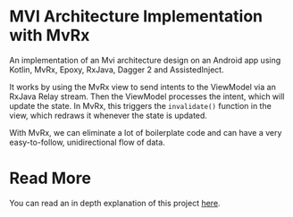 # MVI Architecture Implementation with MvRx
An implementation of an Mvi architecture design on an Android app using Kotlin, MvRx, Epoxy, RxJava, Dagger 2 and AssistedInject. 

It works by using the MvRx view to send intents to the ViewModel via an RxJava Relay stream. Then the ViewModel processes the intent, which will update the state. In MvRx, this triggers the `invalidate()` function in the view, which redraws it whenever the state is updated.

With MvRx, we can eliminate a lot of boilerplate code and can have a very easy-to-follow, unidirectional flow of data.

# Read More
You can read an in depth explanation of this project [here](http://deanna.codes/2019/08/27/implementing-the-mvi-design-pattern-with-mvrx/).
